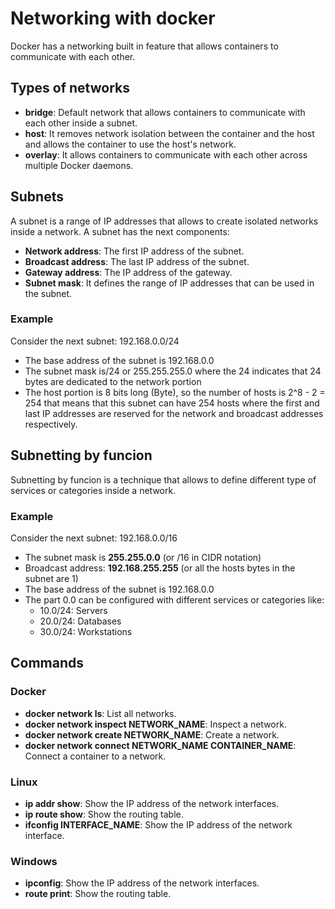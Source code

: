 # Networking with docker

Docker has a networking built in feature that allows containers to communicate with each other.

## Types of networks
- **bridge**: Default network that allows containers to communicate with each other inside a subnet.
- **host**: It removes network isolation between the container and the host and allows the container to use the host's network.
- **overlay**: It allows containers to communicate with each other across multiple Docker daemons.


## Subnets
A subnet is a range of IP addresses that allows to create isolated networks inside a network. A subnet has the next components:
- **Network address**: The first IP address of the subnet.
- **Broadcast address**: The last IP address of the subnet.
- **Gateway address**: The IP address of the gateway.
- **Subnet mask**: It defines the range of IP addresses that can be used in the subnet.

### Example
Consider the next subnet: 192.168.0.0/24
- The base address of the subnet is 192.168.0.0
- The subnet mask is/24 or 255.255.255.0 where the 24 indicates that 24 bytes are dedicated to the network portion
- The host portion is 8 bits long (Byte), so the number of hosts is 2^8 - 2 = 254 that means that this subnet can have 254 hosts where the first and last IP addresses are reserved for the network and broadcast addresses respectively.


## Subnetting by funcion
Subnetting by funcion is a technique that allows to define different type of services or categories inside a network.

### Example
Consider the next subnet:
192.168.0.0/16
- The subnet mask is  **255.255.0.0** (or /16 in CIDR notation)
- Broadcast address: **192.168.255.255** (or all the hosts bytes in the subnet are 1)
- The base address of the subnet is 192.168.0.0
- The part 0.0 can be configured with different services or categories like:
    - 10.0/24: Servers
    - 20.0/24: Databases
    - 30.0/24: Workstations

## Commands
### Docker
- **docker network ls**: List all networks.
- **docker network inspect NETWORK_NAME**: Inspect a network.
- **docker network create NETWORK_NAME**: Create a network.
- **docker network connect NETWORK_NAME CONTAINER_NAME**: Connect a container to a network.

### Linux
- **ip addr show**: Show the IP address of the network interfaces.
- **ip route show**: Show the routing table.
- **ifconfig INTERFACE_NAME**: Show the IP address of the network interface.

### Windows
- **ipconfig**: Show the IP address of the network interfaces.
- **route print**: Show the routing table.
